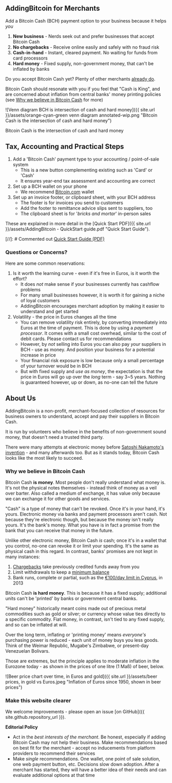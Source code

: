 ## AddingBitcoin for Merchants

Add a Bitcoin Cash (BCH) payment option to your business because it helps *you*

 1. **New business** - Nerds seek out and prefer businesses that accept Bitcoin Cash
 1. **No chargebacks** - Receive online easily and safely with no fraud risk
 1. **Cash-in-hand** - Instant, cleared payment. No waiting for funds from card processors
 1. **Hard money** - Fixed supply, non-government money, that can't be inflated by banks

Do you accept Bitcoin Cash yet?  Plenty of other merchants <a href="https://acceptbitcoin.cash" target="_blank">already do</a>.

Bitcoin Cash should resonate with you if you feel that "Cash is King", and are concerned about inflation from central banks' money printing policies (see [Why we believe in Bitcoin Cash](#why-we-believe-in-bitcoin-cash) for more)

![Venn diagram BCH is intersection of cash and hard money]({{ site.url }}/assets/orange-cyan-green venn diagram annotated-wip.png "Bitcoin Cash is the intersection of cash and hard money")

Bitcoin Cash is the intersection of cash and hard money

## Tax, Accounting and Practical Steps

1. Add a 'Bitcoin Cash' payment type to your accounting / point-of-sale system
	* This is a new button complementing existing such as 'Card' or 'Cash'
	* It ensures year-end tax assessment and accounting are correct
1. Set up a BCH wallet on your phone
	* We recommend <a href="https://wallet.bitcoin.com/" target="_blank">Bitcoin.com</a> wallet
1. Set up an invoice footer, or clipboard sheet, with your BCH address
	* The footer is for invoices you send to customers
	* Add the footer to remittance advice slips sent to suppliers, too
	* The clipboard sheet is for '*bricks and mortar*' in-person sales

These are explained in more detail in the [Quick Start PDF]({{ site.url }}/assets/AddingBitcoin - QuickStart guide.pdf "Quick Start Guide").

[//]: # Commented out <a href="AddingBitcoin - QuickStart guide.pdf" class="btn" target="_blank">Quick Start Guide (PDF)</a>


### Questions or Concerns?

Here are some common reservations:

1. Is it worth the learning curve - even if it's free in Euros, is it worth the effort?
	* It does *not* make sense if your businesses currently has cashflow problems
	* For many small businesses however, it is worth it for gaining a niche of loyal customers
	* AddingBitcoin encourages merchant adoption by making it easier to understand and get started
1. Volatility - the price in Euros changes all the time
	* You can remove volatility risk entirely, by converting immediately into Euros at the time of payment. This is done by using a *payment processor*. It comes with a small cost overhead, similar to the cost of debit cards. Please contact us for recommendations
	* However, by *not* selling into Euros you can also pay *your* suppliers in BCH - use as money. And position your business for a potential increase in price
	* Your financial risk exposure is low because only a small percentage of your turnover would be in BCH
	* But with fixed supply and *use as money*, the expectation is that the price in Euros will go up over the *long* term - say 3~5 years. Nothing is guaranteed however, up or down, as no-one can tell the future


## About Us

AddingBitcoin is a non-profit, merchant-focused collection of resources for business owners to understand, accept and pay their suppliers in Bitcoin Cash.

It is run by volunteers who believe in the benefits of non-government sound money, that doesn't need a trusted third party.

There were many attempts at electronic money before <a href="https://www.bitcoincash.org/bitcoin.pdf" target="_blank">Satoshi Nakamoto's invention</a> - and many afterwards too. But as it stands today, Bitcoin Cash looks like the most likely to succeed.

###  Why we believe in Bitcoin Cash

Bitcoin Cash **is money**. Most people don't really understand what money is. It's not the physical notes themselves - instead think of money as a veil over barter. Also called a medium of exchange, it has value only because we can exchange it for other goods and services.

"Cash" is a type of money that can't be revoked. Once it's in your hand, it's yours. Electronic money via banks and payment processors aren't cash. Not because they're electronic though, but because the money isn't really yours. It's the bank's money. What you have is in fact a promise from the bank that you can receive that money in the future. 

Unlike other electronic money, Bitcoin Cash *is* cash; once it's in a wallet that you control, no-one can revoke it or limit your spending. It's the same as physical cash in this regard. In contrast, banks' promises are not kept in many instances:

 1. [Chargebacks](https://www.creditcards.com/credit-card-news/8-merchant-tips-avoid-chargebacks-1455.php) take previously credited funds away from you
 2. Limit withdrawals to keep a [minimum balance](https://www.paypal-community.com/t5/Merchant-services-Archive/Paypal-s-reserve-is-thievery/td-p/54876/page/3#)
 3. Bank runs, complete or partial, such as the [€100/day limit in Cyprus](https://www.rt.com/business/cyprus-bailout-withdrawal-banks-756/), in 2013



Bitcoin Cash **is hard money**. This is because it has a fixed supply; additional units can't be 'printed' by banks or government central banks. 

"Hard money" historically meant coins made out of precious metal commodities such as gold or silver; or currency whose value ties directly to a specific commodity. Fiat money, in contrast, isn't tied to any fixed supply, and so can be inflated at will.

Over the long term, inflating or 'printing money' means *everyone's* purchasing power is reduced - each unit of money buys you less goods. Think of the Weimar Republic, Mugabe's Zimbabwe, or present-day Venezuelan Bolivars. 

Those are extremes, but the principle applies to moderate inflation in the Eurozone today - as shown in the prices of one litre (1 Maß) of beer, below.

![Beer price chart over time, in Euros and gold]({{ site.url }}/assets/beer prices, in gold vs Euros.jpeg "Inflation of Euros since 1950, shown in beer prices")


### Make this website clearer

We welcome improvements - please open an issue [on GitHub]({{ site.github.repository_url }}).

**Editorial Policy**

* Act in the *best interests of the merchant*. Be honest, especially if adding Bitcoin Cash may not help their business. Make recommendations based on best fit for the merchant - accept no inducements from platform providers to recommend their services
* Make *single* recommendations. One wallet, one point of sale solution, one web payment button, etc. Decisions slow down adoption. After a merchant has started, they will have a better idea of their needs and can evaluate additional options at that time

